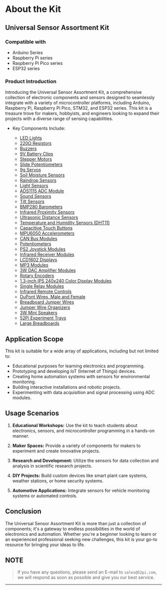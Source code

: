 # **About the Kit** 

## **Universal Sensor Assortment Kit**

### **Compatible with** 

* Arduino Series
* Raspberry Pi series
* Raspberry Pi Pico series
* ESP32 series 

### **Product Introduction**

Introducing the Universal Sensor Assortment Kit, a comprehensive collection of electronic components and sensors designed to seamlessly integrate with a variety of microcontroller platforms, including Arduino, Raspberry Pi, Raspberry Pi Pico, STM32, and ESP32 series. This kit is a treasure trove for makers, hobbyists, and engineers looking to expand their projects with a diverse range of sensing capabilities.

* Key Components Include:

	- [LED Lights](./components/LED_lights.md)
	- [220Ω Resistors](./components/220Ω_Resistors.md)
	- [Buzzers](./components/Buzzers.md)
    - [9V Battery Clips](./components/9V_Battery_Clips.md)
   	- [Stepper Motors](./components/Stepper_Motors.md)
   	- [Slide Potentiometers](./components/Slide_Potentiometers.md)
   	- [9g Servos](./components/9g_Servos.md)
   	- [Soil Moisture Sensors](./components/Soil_Moisture_Sensors.md)
 	- [Raindrop Sensors](./components/Raindrop_Sensors.md)
    - [Light Sensors](./components/Light_Sensors.md)
    - [ADS1115 ADC Module](./components/ADS1115_ADC_Module.md)
    - [Sound Sensors](./components/Sound_Sensors.md)
    - [Tilt Sensors](./components/Tilt_Sensors.md)
    - [BMP280 Barometers](./components/BMP280_Barometers.md)
    - [Infrared Proximity Sensors](./components/Infrared_Proximity_Sensors.md)
    - [Ultrasonic Distance Sensors](./components/Ultrasonic_Distance_Sensors.md)
    - [Temperature and Humidity Sensors (DHT11)](./components/Temperature_and_Humidity_Sensors.md)
    - [Capacitive Touch Buttons](./components/Capacitive_Touch_Buttons.md)
    - [MPU6050 Accelerometers](./components/MPU6050_Accelerometers.md)
    - [CAN Bus Modules](./components/CAN_Bus_Modules.md)
    - [Potentiometers](./components/Potentiometers.md)
    - [PS2 Joystick Modules](./components/PS2_Joystick_Modules.md)
    - [Infrared Receiver Modules](./components/Infrared_Receiver_Modules.md)
    - [LCD1602 Displays](./components/LCD1602_Displays.md)
    - [MP3 Modules](./components/MP3_Modules.md)
    - [3W DAC Amplifier Modules](./components/3W_DAC_Amplifier_Modules.md)
    - [Rotary Encoders](./components/Rotary_Encoders.md)
    - [1.3-inch IPS 240x240 Color Display Modules](./components/1.3-inch_IPS_240x240_Color_Display_Modules.md)
    - [Single Relay Modules](./components/Single_Relay_Modules.md)
    - [Infrared Remote Controls](./components/Infrared_Remote_Controls.md)
    - [DuPont Wires, Male and Female](./components/DuPont_Wires_Male_and_Female.md)
    - [Breadboard Jumper Wires](./components/Breadboard_Jumper_Wires.md)
    - [Jumper Wire Organizers](./components/Jumper_Wire_Organizers.md)
    - [3W Mini Speakers](./components/3W_Mini_Speakers.md)
    - [52Pi Experiment Trays](./components/52Pi_Experiment_Trays.md)
    - [Large Breadboards](./components/Large_Breadboards.md)

## **Application Scope**

This kit is suitable for a wide array of applications, including but not limited to:

* Educational purposes for learning electronics and programming.
* Prototyping and developing IoT (Internet of Things) devices.
* Creating home automation systems with sensors for environmental monitoring.
* Building interactive installations and robotic projects.
* Experimenting with data acquisition and signal processing using ADC modules.

## **Usage Scenarios**

1. **Educational Workshops:** Use the kit to teach students about electronics, sensors, and microcontroller programming in a hands-on manner.

2. **Maker Spaces:** Provide a variety of components for makers to experiment and create innovative projects.

3. **Research and Development:** Utilize the sensors for data collection and analysis in scientific research projects.

4. **DIY Projects:** Build custom devices like smart plant care systems, weather stations, or home security systems.

5. **Automotive Applications:** Integrate sensors for vehicle monitoring systems or automated controls.

## **Conclusion**

The Universal Sensor Assortment Kit is more than just a collection of components;
it's a gateway to endless possibilities in the world of electronics and automation. 
Whether you're a beginner looking to learn or an experienced professional seeking new challenges, 
this kit is your go-to resource for bringing your ideas to life.

## **NOTE**

> If you have any questions, please send an E-mail to `sales@52pi.com`, we will respond as soon as possible and give you our best service.

---

